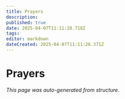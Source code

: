 ```yaml
---
title: Prayers
description: 
published: true
date: 2025-04-07T11:11:28.718Z
tags: 
editor: markdown
dateCreated: 2025-04-07T11:11:26.371Z
---
```


# Prayers

*This page was auto-generated from structure.*